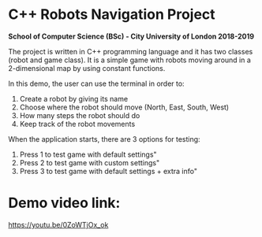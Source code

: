 # C++ Robots Navigation Project
**School of Computer Science (BSc) - City University of London 2018-2019**

The project is written in C++ programming language and it has two classes (robot and game class). It is a simple game with robots moving around in a 2-dimensional map by using constant functions. 

In this demo, the user can use the terminal in order to:
1. Create a robot by giving its name
2. Choose where the robot should move (North, East, South, West)
3. How many steps the robot should do
4. Keep track of the robot movements

When the application starts, there are 3 options for testing:
1. Press 1 to test game with default settings"
2. Press 2 to test game with custom settings"
3. Press 3 to test game with default settings + extra info"

# Demo video link:
https://youtu.be/0ZoWTjOx_ok
